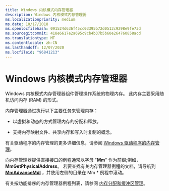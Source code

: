 ```yaml
---
title: Windows 内核模式内存管理器
description: Windows 内核模式内存管理器
ms.localizationpriority: medium
ms.date: 10/17/2018
ms.openlocfilehash: 091524d636f45cc03395b72d0513c9298e9fe73d
ms.sourcegitcommit: 418e6617e2a695c9cb4b37b5b60e264760858acd
ms.translationtype: MT
ms.contentlocale: zh-CN
ms.lasthandoff: 12/07/2020
ms.locfileid: "96841213"
---
```

# <a name="windows-kernel-mode-memory-manager"></a>Windows 内核模式内存管理器


Windows 内核模式内存管理器组件管理操作系统的物理内存。 此内存主要采用随机访问内存 (RAM) 的形式。

内存管理器通过执行以下主要任务来管理内存：

-   以虚拟和动态的方式管理内存的分配和释放。

-   支持内存映射文件、共享内存和写入时复制的概念。

有关驱动程序的内存管理的更多详细信息，请参阅 [Windows 驱动程序的内存管理](managing-memory-for-drivers.md)。

向内存管理器提供直接接口的例程通常以字母 "**Mm**" 作为前缀;例如， **MmGetPhysicalAddress**。 若要查找有关内存管理器例程的文档，请导航到 [**MmAdvanceMdl**](/windows-hardware/drivers/ddi/wdm/nf-wdm-mmadvancemdl) ，并使用左侧的目录在 Mm * 例程中滚动。

有关按功能排序的内存管理器例程列表，请参阅 [内存分配和缓冲区管理](/windows-hardware/drivers/ddi/_kernel/#memory-allocation-and-buffer-management)。

 

